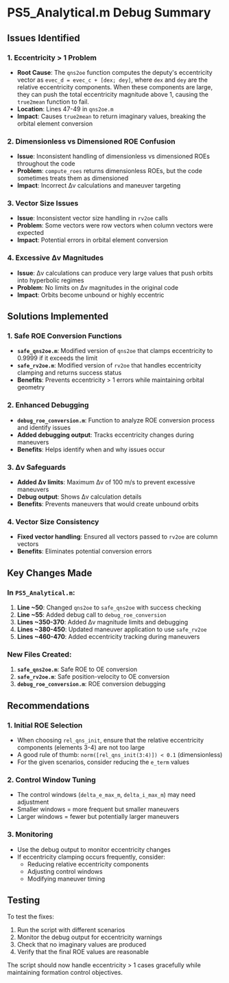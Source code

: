 # PS5_Analytical.m Debug Summary

## Issues Identified

### 1. **Eccentricity > 1 Problem**
- **Root Cause**: The `qns2oe` function computes the deputy's eccentricity vector as `evec_d = evec_c + [dex; dey]`, where `dex` and `dey` are the relative eccentricity components. When these components are large, they can push the total eccentricity magnitude above 1, causing the `true2mean` function to fail.
- **Location**: Lines 47-49 in `qns2oe.m`
- **Impact**: Causes `true2mean` to return imaginary values, breaking the orbital element conversion

### 2. **Dimensionless vs Dimensioned ROE Confusion**
- **Issue**: Inconsistent handling of dimensionless vs dimensioned ROEs throughout the code
- **Problem**: `compute_roes` returns dimensionless ROEs, but the code sometimes treats them as dimensioned
- **Impact**: Incorrect Δv calculations and maneuver targeting

### 3. **Vector Size Issues**
- **Issue**: Inconsistent vector size handling in `rv2oe` calls
- **Problem**: Some vectors were row vectors when column vectors were expected
- **Impact**: Potential errors in orbital element conversion

### 4. **Excessive Δv Magnitudes**
- **Issue**: Δv calculations can produce very large values that push orbits into hyperbolic regimes
- **Problem**: No limits on Δv magnitudes in the original code
- **Impact**: Orbits become unbound or highly eccentric

## Solutions Implemented

### 1. **Safe ROE Conversion Functions**
- **`safe_qns2oe.m`**: Modified version of `qns2oe` that clamps eccentricity to 0.9999 if it exceeds the limit
- **`safe_rv2oe.m`**: Modified version of `rv2oe` that handles eccentricity clamping and returns success status
- **Benefits**: Prevents eccentricity > 1 errors while maintaining orbital geometry

### 2. **Enhanced Debugging**
- **`debug_roe_conversion.m`**: Function to analyze ROE conversion process and identify issues
- **Added debugging output**: Tracks eccentricity changes during maneuvers
- **Benefits**: Helps identify when and why issues occur

### 3. **Δv Safeguards**
- **Added Δv limits**: Maximum Δv of 100 m/s to prevent excessive maneuvers
- **Debug output**: Shows Δv calculation details
- **Benefits**: Prevents maneuvers that would create unbound orbits

### 4. **Vector Size Consistency**
- **Fixed vector handling**: Ensured all vectors passed to `rv2oe` are column vectors
- **Benefits**: Eliminates potential conversion errors

## Key Changes Made

### In `PS5_Analytical.m`:
1. **Line ~50**: Changed `qns2oe` to `safe_qns2oe` with success checking
2. **Line ~55**: Added debug call to `debug_roe_conversion`
3. **Lines ~350-370**: Added Δv magnitude limits and debugging
4. **Lines ~380-450**: Updated maneuver application to use `safe_rv2oe`
5. **Lines ~460-470**: Added eccentricity tracking during maneuvers

### New Files Created:
1. **`safe_qns2oe.m`**: Safe ROE to OE conversion
2. **`safe_rv2oe.m`**: Safe position-velocity to OE conversion  
3. **`debug_roe_conversion.m`**: ROE conversion debugging

## Recommendations

### 1. **Initial ROE Selection**
- When choosing `rel_qns_init`, ensure that the relative eccentricity components (elements 3-4) are not too large
- A good rule of thumb: `norm([rel_qns_init(3:4)]) < 0.1` (dimensionless)
- For the given scenarios, consider reducing the `e_term` values

### 2. **Control Window Tuning**
- The control windows (`delta_e_max_m`, `delta_i_max_m`) may need adjustment
- Smaller windows = more frequent but smaller maneuvers
- Larger windows = fewer but potentially larger maneuvers

### 3. **Monitoring**
- Use the debug output to monitor eccentricity changes
- If eccentricity clamping occurs frequently, consider:
  - Reducing relative eccentricity components
  - Adjusting control windows
  - Modifying maneuver timing

## Testing

To test the fixes:
1. Run the script with different scenarios
2. Monitor the debug output for eccentricity warnings
3. Check that no imaginary values are produced
4. Verify that the final ROE values are reasonable

The script should now handle eccentricity > 1 cases gracefully while maintaining formation control objectives. 